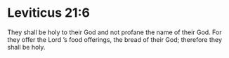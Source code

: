 # Leviticus 21:6

They shall be holy to their God and not profane the name of their God. For they offer the Lord ’s food offerings, the bread of their God; therefore they shall be holy.
